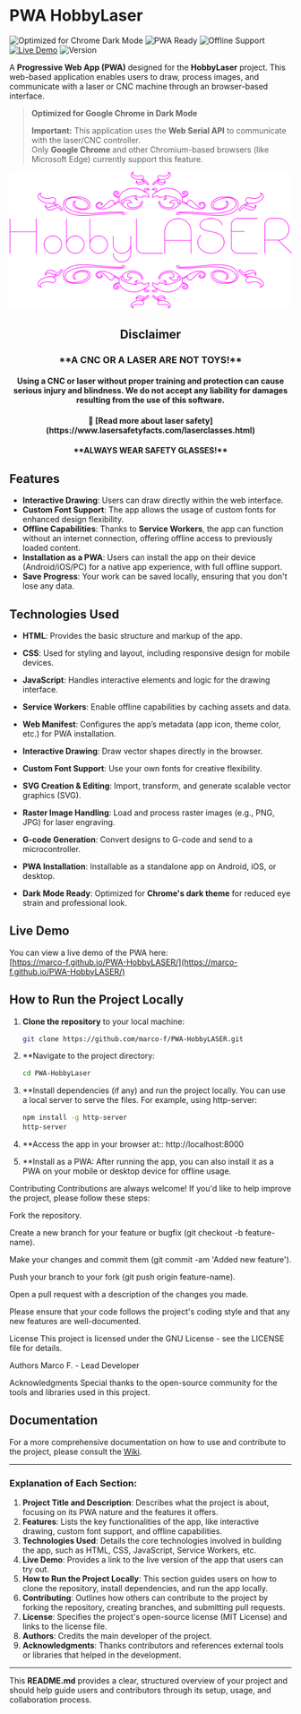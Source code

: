 # PWA HobbyLaser

![Optimized for Chrome Dark Mode](https://img.shields.io/badge/optimized%20for-Chrome%20Dark%20Mode-black?logo=googlechrome&logoColor=white&style=flat-square)
![PWA Ready](https://img.shields.io/badge/PWA-ready-green?logo=googlechrome&logoColor=white&style=flat-square)
![Offline Support](https://img.shields.io/badge/offline-support-blue?style=flat-square)
[![Live Demo](https://img.shields.io/badge/demo-online-brightgreen?style=flat-square&logo=github)](https://marco-f.github.io/PWA-HobbyLASER/)
![Version](https://img.shields.io/badge/version-1.0.0-informational?style=flat-square)


A **Progressive Web App (PWA)** designed for the **HobbyLaser** project. This web-based application enables users to draw, process images, and communicate with a laser or CNC machine through an browser-based interface.  
> **Optimized for Google Chrome in Dark Mode** 
> 
> **Important:** This application uses the **Web Serial API** to communicate with the laser/CNC controller.  
> Only **Google Chrome** and other Chromium-based browsers (like Microsoft Edge) currently support this feature.  
> 

![logo](IMG/anim.svg)

<h2 align="center">Disclaimer</h2>
<h3 align="center" color="red">**A CNC OR A LASER ARE NOT TOYS!** </h3> 
<h4 align="center"> Using a CNC or laser without proper training and protection can cause serious injury and blindness. We do not accept any liability for damages resulting from the use of this software.</h4> 
<h4 align="center"> 🔗 [Read more about laser safety](https://www.lasersafetyfacts.com/laserclasses.html) </h4>  
<h4 align="center"> **ALWAYS WEAR SAFETY GLASSES!** </h4> 

## Features

- **Interactive Drawing**: Users can draw directly within the web interface.
- **Custom Font Support**: The app allows the usage of custom fonts for enhanced design flexibility.
- **Offline Capabilities**: Thanks to **Service Workers**, the app can function without an internet connection, offering offline access to previously loaded content.
- **Installation as a PWA**: Users can install the app on their device (Android/iOS/PC) for a native app experience, with full offline support.
- **Save Progress**: Your work can be saved locally, ensuring that you don't lose any data.

## Technologies Used

- **HTML**: Provides the basic structure and markup of the app.
- **CSS**: Used for styling and layout, including responsive design for mobile devices.
- **JavaScript**: Handles interactive elements and logic for the drawing interface.
- **Service Workers**: Enable offline capabilities by caching assets and data.
- **Web Manifest**: Configures the app’s metadata (app icon, theme color, etc.) for PWA installation.

- **Interactive Drawing**: Draw vector shapes directly in the browser.
- **Custom Font Support**: Use your own fonts for creative flexibility.
- **SVG Creation & Editing**: Import, transform, and generate scalable vector graphics (SVG).
- **Raster Image Handling**: Load and process raster images (e.g., PNG, JPG) for laser engraving.
- **G-code Generation**: Convert designs to G-code and send to a microcontroller.
- **PWA Installation**: Installable as a standalone app on Android, iOS, or desktop.
- **Dark Mode Ready**: Optimized for **Chrome's dark theme** for reduced eye strain and professional look.


## Live Demo

You can view a live demo of the PWA here:  
[https://marco-f.github.io/PWA-HobbyLASER/](https://marco-f.github.io/PWA-HobbyLASER/)

## How to Run the Project Locally

1. **Clone the repository** to your local machine:
   ```bash
   git clone https://github.com/marco-f/PWA-HobbyLASER.git
   ```
2. **Navigate to the project directory:
   ```bash
   cd PWA-HobbyLaser
   ```
3. **Install dependencies (if any) and run the project locally. You can use a local server to serve the files. For example, using http-server:
   ```bash
   npm install -g http-server
   http-server
   ```
4. **Access the app in your browser at::
   http://localhost:8000

5. **Install as a PWA: After running the app, you can also install it as a PWA on your mobile or desktop device for offline usage.

Contributing
Contributions are always welcome! If you'd like to help improve the project, please follow these steps:

Fork the repository.

Create a new branch for your feature or bugfix (git checkout -b feature-name).

Make your changes and commit them (git commit -am 'Added new feature').

Push your branch to your fork (git push origin feature-name).

Open a pull request with a description of the changes you made.

Please ensure that your code follows the project's coding style and that any new features are well-documented.

License
This project is licensed under the GNU License - see the LICENSE file for details.

Authors
Marco F. - Lead Developer

Acknowledgments
Special thanks to the open-source community for the tools and libraries used in this project.

## Documentation
For a more comprehensive documentation on how to use and contribute to the project, please consult the [Wiki](https://github.com/marco-f/PWA-HobbyLASER/wiki/1_home).

---

### **Explanation of Each Section**:

1. **Project Title and Description**: Describes what the project is about, focusing on its PWA nature and the features it offers.
2. **Features**: Lists the key functionalities of the app, like interactive drawing, custom font support, and offline capabilities.
3. **Technologies Used**: Details the core technologies involved in building the app, such as HTML, CSS, JavaScript, Service Workers, etc.
4. **Live Demo**: Provides a link to the live version of the app that users can try out.
5. **How to Run the Project Locally**: This section guides users on how to clone the repository, install dependencies, and run the app locally.
6. **Contributing**: Outlines how others can contribute to the project by forking the repository, creating branches, and submitting pull requests.
7. **License**: Specifies the project's open-source license (MIT License) and links to the license file.
8. **Authors**: Credits the main developer of the project.
9. **Acknowledgments**: Thanks contributors and references external tools or libraries that helped in the development.

---

This **README.md** provides a clear, structured overview of your project and should help guide users and contributors through its setup, usage, and collaboration process.

